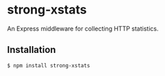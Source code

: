 # strong-xstats

An Express middleware for collecting HTTP statistics.

## Installation

```
$ npm install strong-xstats
```
